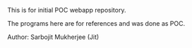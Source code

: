 This is for initial POC webapp repository.

The programs here are for references and was done as POC. 

Author: Sarbojit Mukherjee (Jit)
